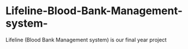 # Lifeline-Blood-Bank-Management-system-
Lifeline (Blood Bank Management system) is our final year project 
